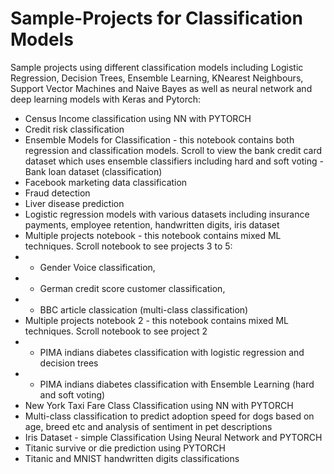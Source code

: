 # Sample-Projects for Classification Models
Sample projects using different classification models including Logistic Regression, Decision Trees, Ensemble Learning, KNearest Neighbours, Support Vector Machines and Naive Bayes as well as neural network and deep learning models with Keras and Pytorch:

*  Census Income classification using NN with PYTORCH
*  Credit risk classification
* Ensemble Models for Classification - this notebook contains both regression and classification models. Scroll to view the bank credit card dataset which uses ensemble classifiers including hard and soft voting - Bank loan dataset (classification)
* Facebook marketing data classification
* Fraud detection
* Liver disease prediction
* Logistic regression models with various datasets including insurance payments, employee retention, handwritten digits, iris dataset
* Multiple projects notebook - this notebook contains mixed ML techniques. Scroll notebook to see projects 3 to 5:
*  - Gender Voice classification, 
*  - German credit score customer classification, 
*  - BBC article classication (multi-class classification)
* Multiple projects notebook 2 - this notebook contains mixed ML techniques. Scroll notebook to see project 2
*  - PIMA indians diabetes classification with logistic regression and decision trees
*  - PIMA indians diabetes classification with Ensemble Learning (hard and soft voting)
*  New York Taxi Fare Class Classification using NN with PYTORCH
*  Multi-class classification to predict adoption speed for dogs based on age, breed etc and analysis of sentiment in pet descriptions
*  Iris Dataset - simple Classification Using Neural Network and PYTORCH
*  Titanic survive or die prediction using PYTORCH
* Titanic and MNIST handwritten digits classifications
